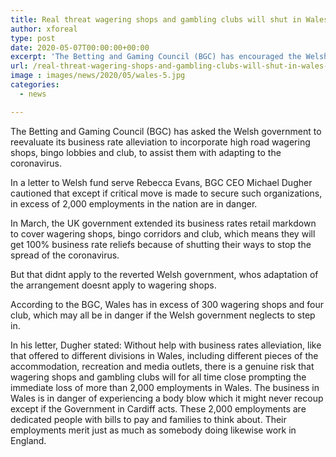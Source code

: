 ```yaml
---
title: Real threat wagering shops and gambling clubs will shut in Wales as indicated by BGC CEO
author: xforeal 
type: post
date: 2020-05-07T00:00:00+00:00
excerpt: 'The Betting and Gaming Council (BGC) has encouraged the Welsh government to reexamine its business rate alleviation to incorporate high road wagering shops, bingo lobbies and gambling clubs, to assist them with adapting to the coronavirus '
url: /real-threat-wagering-shops-and-gambling-clubs-will-shut-in-wales-as-indicated-by-bgc-ceo/
image : images/news/2020/05/wales-5.jpg
categories:
  - news

---
```

The Betting and Gaming Council (BGC) has asked the Welsh government to reevaluate its business rate alleviation to incorporate high road wagering shops, bingo lobbies and club, to assist them with adapting to the coronavirus. 

In a letter to Welsh fund serve Rebecca Evans, BGC CEO Michael Dugher cautioned that except if critical move is made to secure such organizations, in excess of 2,000 employments in the nation are in danger. 

In March, the UK government extended its business rates retail markdown to cover wagering shops, bingo corridors and club, which means they will get 100&percnt; business rate reliefs because of shutting their ways to stop the spread of the coronavirus. 

But that didnt apply to the reverted Welsh government, whos adaptation of the arrangement doesnt apply to wagering shops. 

According to the BGC, Wales has in excess of 300 wagering shops and four club, which may all be in danger if the Welsh government neglects to step in. 

In his letter, Dugher stated: Without help with business rates alleviation, like that offered to different divisions in Wales, including different pieces of the accommodation, recreation and media outlets, there is a genuine risk that wagering shops and gambling clubs will for all time close prompting the immediate loss of more than 2,000 employments in Wales. The business in Wales is in danger of experiencing a body blow which it might never recoup except if the Government in Cardiff acts. These 2,000 employments are dedicated people with bills to pay and families to think about. Their employments merit just as much as somebody doing likewise work in England.